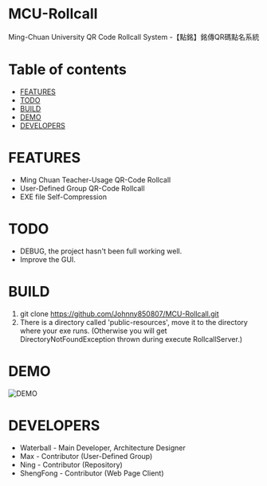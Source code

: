 # MCU-Rollcall

Ming-Chuan University QR Code Rollcall System -【點銘】銘傳QR碼點名系統

# Table of contents

- [FEATURES](#features)
- [TODO](#todo)
- [BUILD](#build)
- [DEMO](#demo)
- [DEVELOPERS](#developters)

FEATURES
===

- Ming Chuan Teacher-Usage QR-Code Rollcall 
- User-Defined Group QR-Code Rollcall 
- EXE file Self-Compression

TODO
===

- DEBUG, the project hasn't been full working well.
- Improve the GUI.


BUILD
===

1. git clone https://github.com/Johnny850807/MCU-Rollcall.git
2. There is a directory called 'public-resources', 
move it to the directory where your exe runs. (Otherwise 
you will get DirectoryNotFoundException thrown during execute RollcallServer.)

DEMO
===
![DEMO](https://i.imgur.com/YBnGBsb.png)

DEVELOPERS
===

* Waterball - Main Developer, Architecture Designer
* Max - Contributor (User-Defined Group)
* Ning - Contributor (Repository)
* ShengFong - Contributor (Web Page Client)